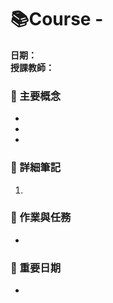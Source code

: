 # 📚Course - 

**日期：**  
**授課教師：**  

### 🌟 主要概念

- 
- 
- 

### 📝 詳細筆記

1. 

### 🎯 作業與任務

- 

### 📅 重要日期

- 


